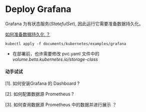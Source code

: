 # Deploy Grafana



Grafana 为有状态服务(*StatefulSet*), 因此运行它需要准备数据持久化。

[如何准备数据持久化 ？](https://github.com/Statemood/documents/blob/master/kubernetes/uses/500.data-persistence.md)



```shell
kubectl apply -f documents/kubernetes/examples/grafana
```

- 在部署前，也许需要修改 pvc.yaml 文件中的 *volume.beta.kubernetes.io/storage-class*



#### 动手试试

[1]. 如何安装Grafana 的 Dashboard ?

[2]. 如何配置数据源 Prometheus ?

[3]. 如何查询数据源 Prometheus 中的数据并进行展示 ？

